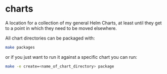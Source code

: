 # charts

A location for a collection of my general Helm Charts, at least until they get to a point in which they need to be moved elsewhere.

All chart directories can be packaged with:
```bash
make packages
```
or if you just want to run it against a specific chart you can run:
```bash
make -e create=<name_of_chart_directory> package 
```
